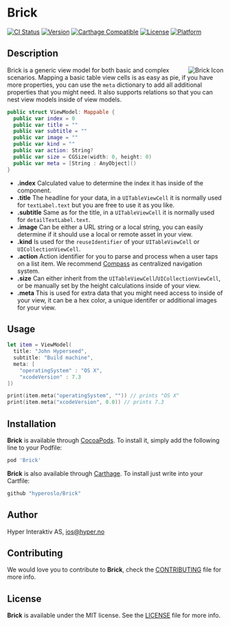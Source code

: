 # Brick

[![CI Status](http://img.shields.io/travis/hyperoslo/Brick.svg?style=flat)](https://travis-ci.org/hyperoslo/Brick)
[![Version](https://img.shields.io/cocoapods/v/Brick.svg?style=flat)](http://cocoadocs.org/docsets/Brick)
[![Carthage Compatible](https://img.shields.io/badge/Carthage-compatible-4BC51D.svg?style=flat)](https://github.com/Carthage/Carthage)
[![License](https://img.shields.io/cocoapods/l/Brick.svg?style=flat)](http://cocoadocs.org/docsets/Brick)
[![Platform](https://img.shields.io/cocoapods/p/Brick.svg?style=flat)](http://cocoadocs.org/docsets/Brick)

## Description

<img src="https://raw.githubusercontent.com/hyperoslo/Brick/master/Images/icon_v2.png" alt="Brick Icon" align="right" />

Brick is a generic view model for both basic and complex scenarios.
Mapping a basic table view cells is as easy as pie, if you have more properties, you can use the `meta` dictionary to add all additional properties that you might need. It also supports relations so that you can nest view models inside of view models.

```swift
public struct ViewModel: Mappable {
  public var index = 0
  public var title = ""
  public var subtitle = ""
  public var image = ""
  public var kind = ""
  public var action: String?
  public var size = CGSize(width: 0, height: 0)
  public var meta = [String : AnyObject]()
}
```

- **.index**
Calculated value to determine the index it has inside of the component.
- **.title**
The headline for your data, in a `UITableViewCell` it is normally used for `textLabel.text` but you are free to use it as you like.
- **.subtitle**
Same as for the title, in a `UITableViewCell` it is normally used for `detailTextLabel.text`.
- **.image**
Can be either a URL string or a local string, you can easily determine if it should use a local or remote asset in your view.
- **.kind**
Is used for the `reuseIdentifier` of your `UITableViewCell` or `UICollectionViewCell`.
- **.action**
Action identifier for you to parse and process when a user taps on a list item. We recommend [Compass](https://github.com/hyperoslo/Compass) as centralized navigation system.
- **.size**
Can either inherit from the `UITableViewCell`/`UICollectionViewCell`, or be manually set by the height calculations inside of your view.
- **.meta**
This is used for extra data that you might need access to inside of your view, it can be a hex color, a unique identifer or additional images for your view.

## Usage

```swift
let item = ViewModel(
  title: "John Hyperseed",
  subtitle: "Build machine",
  meta: [
    "operatingSystem" : "OS X",
    "xcodeVersion" : 7.3
])

print(item.meta("operatingSystem", "")) // prints "OS X"
print(item.meta("xcodeVersion", 0.0)) // prints 7.3

```

## Installation

**Brick** is available through [CocoaPods](http://cocoapods.org). To install
it, simply add the following line to your Podfile:

```ruby
pod 'Brick'
```

**Brick** is also available through [Carthage](https://github.com/Carthage/Carthage).
To install just write into your Cartfile:

```ruby
github "hyperoslo/Brick"
```

## Author

Hyper Interaktiv AS, ios@hyper.no

## Contributing

We would love you to contribute to **Brick**, check the [CONTRIBUTING](https://github.com/hyperoslo/Brick/blob/master/CONTRIBUTING.md) file for more info.

## License

**Brick** is available under the MIT license. See the [LICENSE](https://github.com/hyperoslo/Brick/blob/master/LICENSE.md) file for more info.
